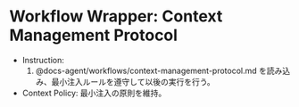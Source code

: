 <!-- canonical: docs-agent/workflows/context-management-protocol.md -->
# Workflow Wrapper: Context Management Protocol

- Instruction:
  1) @docs-agent/workflows/context-management-protocol.md を読み込み、最小注入ルールを遵守して以後の実行を行う。
- Context Policy: 最小注入の原則を維持。

